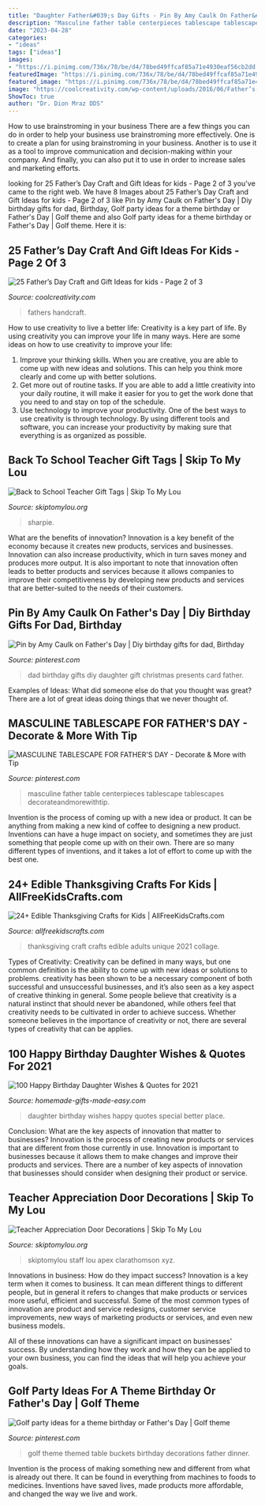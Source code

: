 ```yaml
---
title: "Daughter Father&#039;s Day Gifts - Pin By Amy Caulk On Father&#039;s Day"
description: "Masculine father table centerpieces tablescape tablescapes decorateandmorewithtip"
date: "2023-04-28"
categories:
- "ideas"
tags: ["ideas"]
images:
- "https://i.pinimg.com/736x/78/be/d4/78bed49ffcaf85a71e4930eaf56cb2dd.jpg"
featuredImage: "https://i.pinimg.com/736x/78/be/d4/78bed49ffcaf85a71e4930eaf56cb2dd.jpg"
featured_image: "https://i.pinimg.com/736x/78/be/d4/78bed49ffcaf85a71e4930eaf56cb2dd.jpg"
image: "https://coolcreativity.com/wp-content/uploads/2016/06/Father’s-Day-Kid-Decorated-Ties-.jpg"
ShowToc: true
author: "Dr. Dion Mraz DDS"
---
```



How to use brainstroming in your business
There are a few things you can do in order to help your business use brainstroming more effectively. One is to create a plan for using brainstroming in your business. Another is to use it as a tool to improve communication and decision-making within your company. And finally, you can also put it to use in order to increase sales and marketing efforts.

	

		
looking for 25 Father’s Day Craft and Gift Ideas for kids - Page 2 of 3 you've came to the right web. We have 8 Images about 25 Father’s Day Craft and Gift Ideas for kids - Page 2 of 3 like Pin by Amy Caulk on Father&#039;s Day | Diy birthday gifts for dad, Birthday, Golf party ideas for a theme birthday or Father&#039;s Day | Golf theme and also Golf party ideas for a theme birthday or Father&#039;s Day | Golf theme. Here it is:
		
    
## 25 Father’s Day Craft And Gift Ideas For Kids - Page 2 Of 3

<img loading=lazy src="https://coolcreativity.com/wp-content/uploads/2016/06/Father’s-Day-Kid-Decorated-Ties-.jpg" onerror="this.onerror=null;this.src='https://tse4.mm.bing.net/th?id=OIP.L2GXa8uInGbPsoJLa1ZWEQAAAA&amp;pid=15.1';" alt="25 Father’s Day Craft and Gift Ideas for kids - Page 2 of 3">

_Source: coolcreativity.com_

>fathers handcraft. 

	

How to use creativity to live a better life:
Creativity is a key part of life. By using creativity you can improve your life in many ways. Here are some ideas on how to use creativity to improve your life: 
1. Improve your thinking skills. When you are creative, you are able to come up with new ideas and solutions. This can help you think more clearly and come up with better solutions. 
2. Get more out of routine tasks. If you are able to add a little creativity into your daily routine, it will make it easier for you to get the work done that you need to and stay on top of the schedule. 
3. Use technology to improve your productivity. One of the best ways to use creativity is through technology. By using different tools and software, you can increase your productivity by making sure that everything is as organized as possible. 

    
## Back To School Teacher Gift Tags | Skip To My Lou

<img loading=lazy src="https://www.skiptomylou.org/wp-content/uploads/2015/08/sharpie-marker-teacher-gift-1.jpg" onerror="this.onerror=null;this.src='https://tse1.mm.bing.net/th?id=OIP._ifbbpwNg3jfp5PvoOgmygHaLH&amp;pid=15.1';" alt="Back to School Teacher Gift Tags | Skip To My Lou">

_Source: skiptomylou.org_

>sharpie. 

	

What are the benefits of innovation?
Innovation is a key benefit of the economy because it creates new products, services and businesses. Innovation can also increase productivity, which in turn saves money and produces more output. It is also important to note that innovation often leads to better products and services because it allows companies to improve their competitiveness by developing new products and services that are better-suited to the needs of their customers.

    
## Pin By Amy Caulk On Father&#039;s Day | Diy Birthday Gifts For Dad, Birthday

<img loading=lazy src="https://i.pinimg.com/736x/d2/08/e1/d208e1ae0070c1a9c3393c7e7de6e2d6.jpg" onerror="this.onerror=null;this.src='https://tse2.mm.bing.net/th?id=OIP.bDDX6Zvy6H7DkgU6yD6JewHaK6&amp;pid=15.1';" alt="Pin by Amy Caulk on Father&#039;s Day | Diy birthday gifts for dad, Birthday">

_Source: pinterest.com_

>dad birthday gifts diy daughter gift christmas presents card father. 

	

Examples of Ideas: What did someone else do that you thought was great?
There are a lot of great ideas doing things that we never thought of.

    
## MASCULINE TABLESCAPE FOR FATHER&#039;S DAY - Decorate &amp; More With Tip

<img loading=lazy src="https://i.pinimg.com/736x/78/be/d4/78bed49ffcaf85a71e4930eaf56cb2dd.jpg" onerror="this.onerror=null;this.src='https://tse2.mm.bing.net/th?id=OIP.eX-x7HHcF3hGGpXQO9f7ZwHaJ3&amp;pid=15.1';" alt="MASCULINE TABLESCAPE FOR FATHER&#039;S DAY - Decorate &amp; More with Tip">

_Source: pinterest.com_

>masculine father table centerpieces tablescape tablescapes decorateandmorewithtip. 

	

Invention is the process of coming up with a new idea or product. It can be anything from making a new kind of coffee to designing a new product. Inventions can have a huge impact on society, and sometimes they are just something that people come up with on their own. There are so many different types of inventions, and it takes a lot of effort to come up with the best one.

    
## 24+ Edible Thanksgiving Crafts For Kids | AllFreeKidsCrafts.com

<img loading=lazy src="https://irepo.primecp.com/2015/11/244422/AFKC---Edible-Thanksgiving-Crafts-for-Kids-collage_ExtraLarge800_ID-1283538.jpg?v=1283538" onerror="this.onerror=null;this.src='https://tse2.mm.bing.net/th?id=OIP.Gesz6so8zpZuMHh30KWSEAHaLG&amp;pid=15.1';" alt="24+ Edible Thanksgiving Crafts for Kids | AllFreeKidsCrafts.com">

_Source: allfreekidscrafts.com_

>thanksgiving craft crafts edible adults unique 2021 collage. 

	

Types of Creativity:
Creativity can be defined in many ways, but one common definition is the ability to come up with new ideas or solutions to problems. creativity has been shown to be a necessary component of both successful and unsuccessful businesses, and it’s also seen as a key aspect of creative thinking in general. Some people believe that creativity is a natural instinct that should never be abandoned, while others feel that creativity needs to be cultivated in order to achieve success. Whether someone believes in the importance of creativity or not, there are several types of creativity that can be applies.

    
## 100 Happy Birthday Daughter Wishes &amp; Quotes For 2021

<img loading=lazy src="https://www.homemade-gifts-made-easy.com/image-files/birthday-wishes-for-daughter-better-place-600x900.jpg" onerror="this.onerror=null;this.src='https://tse1.mm.bing.net/th?id=OIP.5TJ1BOhaLYnr48ET12Kv1QHaLH&amp;pid=15.1';" alt="100 Happy Birthday Daughter Wishes &amp; Quotes for 2021">

_Source: homemade-gifts-made-easy.com_

>daughter birthday wishes happy quotes special better place. 

	

Conclusion: What are the key aspects of innovation that matter to businesses?
Innovation is the process of creating new products or services that are different from those currently in use. Innovation is important to businesses because it allows them to make changes and improve their products and services. There are a number of key aspects of innovation that businesses should consider when designing their product or service.

    
## Teacher Appreciation Door Decorations | Skip To My Lou

<img loading=lazy src="https://www.skiptomylou.org/wp-content/uploads/2009/04/teacherappreciationdoor6-1.jpg" onerror="this.onerror=null;this.src='https://tse2.mm.bing.net/th?id=OIP.mWQPh92M7gF80-2OKlVBUwAAAA&amp;pid=15.1';" alt="Teacher Appreciation Door Decorations | Skip To My Lou">

_Source: skiptomylou.org_

>skiptomylou staff lou apex clarathomson xyz. 

	

Innovations in business: How do they impact success?
Innovation is a key term when it comes to business. It can mean different things to different people, but in general it refers to changes that make products or services more useful, efficient and successful.
Some of the most common types of innovation are product and service redesigns, customer service improvements, new ways of marketing products or services, and even new business models.

All of these innovations can have a significant impact on businesses' success. By understanding how they work and how they can be applied to your own business, you can find the ideas that will help you achieve your goals.

    
## Golf Party Ideas For A Theme Birthday Or Father&#039;s Day | Golf Theme

<img loading=lazy src="https://i.pinimg.com/736x/58/f0/76/58f07644e5d985ca454ea681294e10e5.jpg" onerror="this.onerror=null;this.src='https://tse2.mm.bing.net/th?id=OIP.gSqPLZJiY6v_wS3LlVExsAHaJ3&amp;pid=15.1';" alt="Golf party ideas for a theme birthday or Father&#039;s Day | Golf theme">

_Source: pinterest.com_

>golf theme themed table buckets birthday decorations father dinner. 

	

Invention is the process of making something new and different from what is already out there. It can be found in everything from machines to foods to medicines. Inventions have saved lives, made products more affordable, and changed the way we live and work.

